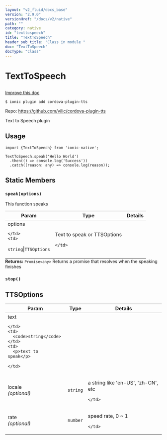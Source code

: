 ```yaml
---
layout: "v2_fluid/docs_base"
version: "2.9.0"
versionHref: "/docs/v2/native"
path: ""
category: native
id: "texttospeech"
title: "TextToSpeech"
header_sub_title: "Class in module "
doc: "TextToSpeech"
docType: "class"
---
```








<h1 class="api-title">
  
  TextToSpeech
  

  

  </h1>

<a class="improve-v2-docs" href="http://github.com/driftyco/ionic-native/edit/master/src/plugins/text-to-speech.ts#L9">
  Improve this doc
</a>



<!-- decorators -->





<pre><code>$ ionic plugin add cordova-plugin-tts</code></pre>
<p>Repo:
  <a href="https://github.com/vilic/cordova-plugin-tts">
    https://github.com/vilic/cordova-plugin-tts
  </a>
</p>

<!-- description -->

<p>Text to Speech plugin</p>



<!-- if doc.decorators -->

<!-- @usage tag -->

<h2>Usage</h2>

<pre><code>import {TextToSpeech} from &#39;ionic-native&#39;;

TextToSpeech.speak(&#39;Hello World&#39;)
  .then(() =&gt; console.log(&#39;Success&#39;))
  .catch((reason: any) =&gt; console.log(reason));
</code></pre>




<!-- @property tags -->


<h2>Static Members</h2>

<div id="speak"></div>
<h3><code>speak(options)</code>
  
</h3>




This function speaks


<table class="table param-table" style="margin:0;">
  <thead>
  <tr>
    <th>Param</th>
    <th>Type</th>
    <th>Details</th>
  </tr>
  </thead>
  <tbody>
  
  <tr>
    <td>
      options
      
      
    </td>
    <td>
      
<code>string</code>|<code>TTSOptions</code>
    </td>
    <td>
      <p>Text to speak or TTSOptions</p>

      
    </td>
  </tr>
  
  </tbody>
</table>





<div class="return-value" markdown="1">
  <i class="icon ion-arrow-return-left"></i>
  <b>Returns:</b> 
<code>Promise&lt;any&gt;</code> Returns a promise that resolves when the speaking finishes
</div>



<div id="stop"></div>
<h3><code>stop()</code>
  
</h3>












<!-- methods on the class -->



<!-- other classes -->

<!-- end other classes -->

<!-- interfaces -->

<!--<h2><a class="anchor" name="interfaces" href="#interfaces"></a>Interfaces</h2>-->


<h2><a class="anchor" name="TTSOptions" href="#TTSOptions"></a>TTSOptions</h2>


<table class="table param-table" style="margin:0;">
  <thead>
  <tr>
    <th>Param</th>
    <th>Type</th>
    <th>Details</th>
  </tr>
  </thead>
  <tbody>
  
  <tr>
    <td>
      text
      
    </td>
    <td>
      <code>string</code>
    </td>
    <td>
      <p>text to speak</p>

    </td>
  </tr>
  
  <tr>
    <td>
      locale
      <div><em>(optional)</em></div>
    </td>
    <td>
      <code>string</code>
    </td>
    <td>
      <p>a string like &#39;en-US&#39;, &#39;zh-CN&#39;, etc</p>

    </td>
  </tr>
  
  <tr>
    <td>
      rate
      <div><em>(optional)</em></div>
    </td>
    <td>
      <code>number</code>
    </td>
    <td>
      <p>speed rate, 0 ~ 1</p>

    </td>
  </tr>
  
  </tbody>
</table>





<!-- end interfaces -->

<!-- related link --><!-- end content block -->


<!-- end body block -->

